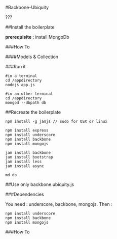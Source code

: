 #Backbone-Ubiquity

???

##Install the boilerplate

**prerequisite :** install MongoDb

###How To

####Models & Collection



###Run it

	#in a terminal
	cd /appdirectory
	nodejs app.js

	#in an other terminal
	cd /appdirectory
	mongod --dbpath db

##Recreate the boilerplate

	npm install -g jamjs // sudo for OSX or linux

	npm install express
	npm install underscore
	npm install backbone
	npm install mongojs

	jam install backbone
	jam install bootstrap
	jam install less
	jam install async

	md db




##Use only backbone.ubiquity.js

###Dependencies

You need : underscore, backbone, mongojs. Then :

	npm install underscore
	npm install backbone
	npm install mongojs

###How To

